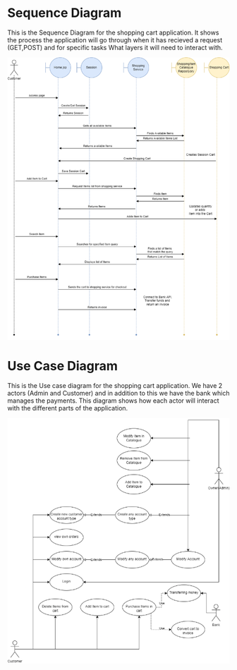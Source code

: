 # Sequence Diagram

This is the Sequence Diagram for the shopping cart application. It shows the process the application will go through when it has recieved a request (GET,POST) and for specific tasks
What layers it will need to interact with.

![Sequence Diagram](UMLmodel/MyDiagrams/SequenceDiagram(Incomplete).drawio.png "Sequence Diagram")

# Use Case Diagram

This is the Use case diagram for the shopping cart application. We have 2 actors (Admin and Customer) and in addition to this we have the bank which manages the payments.
This diagram shows how each actor will interact with the different parts of the application.

![Use Case Diagram](UMLmodel/MyDiagrams/UseCaseDiagram.drawio.png)

